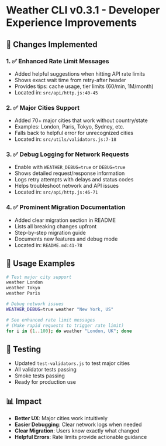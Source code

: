 # Weather CLI v0.3.1 - Developer Experience Improvements

## 🚀 Changes Implemented

### 1. ✅ Enhanced Rate Limit Messages
- Added helpful suggestions when hitting API rate limits
- Shows exact wait time from retry-after header
- Provides tips: cache usage, tier limits (60/min, 1M/month)
- Located in: `src/api/http.js:40-45`

### 2. ✅ Major Cities Support
- Added 70+ major cities that work without country/state
- Examples: London, Paris, Tokyo, Sydney, etc.
- Falls back to helpful error for unrecognized cities
- Located in: `src/utils/validators.js:7-18`

### 3. ✅ Debug Logging for Network Requests
- Enable with `WEATHER_DEBUG=true` or `DEBUG=true`
- Shows detailed request/response information
- Logs retry attempts with delays and status codes
- Helps troubleshoot network and API issues
- Located in: `src/api/http.js:46-71`

### 4. ✅ Prominent Migration Documentation
- Added clear migration section in README
- Lists all breaking changes upfront
- Step-by-step migration guide
- Documents new features and debug mode
- Located in: `README.md:41-78`

## 📝 Usage Examples

```bash
# Test major city support
weather London
weather Tokyo
weather Paris

# Debug network issues
WEATHER_DEBUG=true weather "New York, US"

# See enhanced rate limit messages
# (Make rapid requests to trigger rate limit)
for i in {1..100}; do weather "London, UK"; done
```

## 🧪 Testing
- Updated `test-validators.js` to test major cities
- All validator tests passing
- Smoke tests passing
- Ready for production use

## 📊 Impact
- **Better UX**: Major cities work intuitively
- **Easier Debugging**: Clear network logs when needed
- **Clear Migration**: Users know exactly what changed
- **Helpful Errors**: Rate limits provide actionable guidance